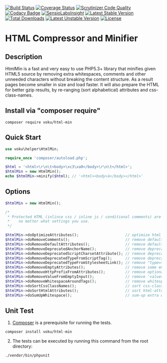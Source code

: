 [![Build Status](https://travis-ci.org/voku/HtmlMin.svg?branch=master)](https://travis-ci.org/voku/HtmlMin)
[![Coverage Status](https://coveralls.io/repos/github/voku/HtmlMin/badge.svg?branch=master)](https://coveralls.io/github/voku/HtmlMin?branch=master)
[![Scrutinizer Code Quality](https://scrutinizer-ci.com/g/voku/HtmlMin/badges/quality-score.png?b=master)](https://scrutinizer-ci.com/g/voku/HtmlMin/?branch=master)
[![Codacy Badge](https://api.codacy.com/project/badge/Grade/a433ed2b3b7546b3a1c520310222a601)](https://www.codacy.com/app/voku/HtmlMin?utm_source=github.com&amp;utm_medium=referral&amp;utm_content=voku/HtmlMin&amp;utm_campaign=Badge_Grade)
[![SensioLabsInsight](https://insight.sensiolabs.com/projects/63d796ba-64b9-487d-a45f-ac121fdc5491/mini.png)](https://insight.sensiolabs.com/projects/63d796ba-64b9-487d-a45f-ac121fdc5491)
[![Latest Stable Version](https://poser.pugx.org/voku/html-min/v/stable)](https://packagist.org/packages/voku/html-min) 
[![Total Downloads](https://poser.pugx.org/voku/html-min/downloads)](https://packagist.org/packages/voku/html-min) 
[![Latest Unstable Version](https://poser.pugx.org/voku/html-min/v/unstable)](https://packagist.org/packages/voku/html-min)
[![License](https://poser.pugx.org/voku/html-min/license)](https://packagist.org/packages/voku/html-min)

# HTML Compressor and Minifier

## Description

HtmlMin is a fast and very easy to use PHP5.3+ library that minifies given HTML5 source by removing extra whitespaces, comments and other unneeded characters without breaking the content structure. As a result pages become smaller in size and load faster. It will also prepare the HTML for better gzip results, by re-ranging (sort alphabetical) attributes and css-class-names.


## Install via "composer require"

```shell
composer require voku/html-min
```

## Quick Start

```php
use voku\helper\HtmlMin;

require_once 'composer/autoload.php';

$html = '<html>\r\n\t<body>\xc3\xa0</body>\r\n\t</html>';
$htmlMin = new HtmlMin();
echo $htmlMin->minify($html); // '<html><body>à</body></html>'
```

## Options

```php
$htmlMin = new HtmlMin();

/* 
 * Protected HTML (inlince css / inline js / conditional comments) are still protected,
 *    no matter what settings you use.
 */

$htmlMin->doOptimizeAttributes();                     // optimize html attributes 
$htmlMin->doRemoveComments();                         // remove default HTML comments
$htmlMin->doRemoveDefaultAttributes();                // remove defaults
$htmlMin->doRemoveDeprecatedAnchorName();             // remove deprecated anchor-jump
$htmlMin->doRemoveDeprecatedScriptCharsetAttribute(); // remove deprecated charset-attribute (the browser will use the charset from the HTTP-Header, anyway)
$htmlMin->doRemoveDeprecatedTypeFromScriptTag();      // remove deprecated script-mime-types
$htmlMin->doRemoveDeprecatedTypeFromStylesheetLink(); // remove "type=text/css" for css links
$htmlMin->doRemoveEmptyAttributes();                  // remove some empty attributes
$htmlMin->doRemoveHttpPrefixFromAttributes();         // remove optional "http:"-prefix from attributes
$htmlMin->doRemoveValueFromEmptyInput();              // remove 'value=""' from empty <input>
$htmlMin->doRemoveWhitespaceAroundTags();             // remove whitespace around tags
$htmlMin->doSortCssClassNames();                      // sort css-class-names, for better gzip results
$htmlMin->doSortHtmlAttributes();                     // sort html-attributes, for better gzip results
$htmlMin->doSumUpWhitespace();                        // sum-up extra whitespace from the Dom
```

## Unit Test

1) [Composer](https://getcomposer.org) is a prerequisite for running the tests.

```
composer install voku/html-min
```

2) The tests can be executed by running this command from the root directory:

```bash
./vendor/bin/phpunit
```

